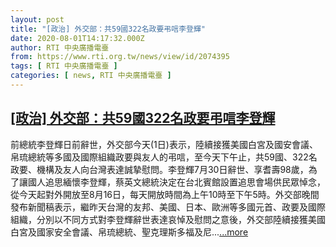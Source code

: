 ```yaml
---
layout: post
title: "[政治] 外交部：共59國322名政要弔唁李登輝"
date: 2020-08-01T14:17:32.000Z
author: RTI 中央廣播電臺
from: https://www.rti.org.tw/news/view/id/2074395
tags: [ RTI 中央廣播電臺 ]
categories: [ news, RTI 中央廣播電臺 ]
---
```

<!--1596291452000-->
[[政治] 外交部：共59國322名政要弔唁李登輝](https://www.rti.org.tw/news/view/id/2074395)
------

<div>
前總統李登輝日前辭世，外交部今天(1日)表示，陸續接獲美國白宮及國安會議、帛琉總統等多國及國際組織政要與友人的弔唁，至今天下午止，共59國、322名政要、機構及友人向台灣表達誠摯慰問。李登輝7月30日辭世、享耆壽98歲，為了讓國人追思緬懷李登輝，蔡英文總統決定在台北賓館設置追思會場供民眾悼念，從今天起對外開放至8月16日，每天開放時間為上午10時至下午5時。外交部晚間發布新聞稿表示，繼昨天台灣的友邦、美國、日本、歐洲等多國元首、政要及國際組織，分別以不同方式對李登輝辭世表達哀悼及慰問之意後，外交部陸續接獲美國白宮及國家安全會議、帛琉總統、聖克理斯多福及尼...<a target="_blank" href="https://www.rti.org.tw/news/view/id/2074395">...more</a>
</div>
